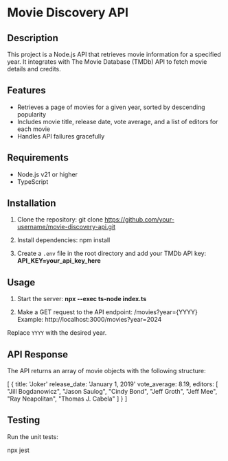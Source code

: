 # Movie Discovery API

## Description

This project is a Node.js API that retrieves movie information for a specified year. It integrates with The Movie Database (TMDb) API to fetch movie details and credits.

## Features

- Retrieves a page of movies for a given year, sorted by descending popularity
- Includes movie title, release date, vote average, and a list of editors for each movie
- Handles API failures gracefully

## Requirements

- Node.js v21 or higher
- TypeScript

## Installation

1. Clone the repository:
git clone https://github.com/your-username/movie-discovery-api.git

2. Install dependencies:
npm install

3. Create a `.env` file in the root directory and add your TMDb API key:
**API_KEY=your_api_key_here**


## Usage

1. Start the server:
**npx --exec ts-node index.ts**


2. Make a GET request to the API endpoint:
/movies?year={YYYY}
Example: http://localhost:3000/movies?year=2024

Replace `YYYY` with the desired year.

## API Response

The API returns an array of movie objects with the following structure:

[
    {
        title: 'Joker'
        release_date: 'January 1, 2019'
        vote_average: 8.19,
        editors: [
            "Jill Bogdanowicz",
            "Jason Saulog",
            "Cindy Bond",
            "Jeff Groth",
            "Jeff Mee",
            "Ray Neapolitan",
            "Thomas J. Cabela"
        ]
    }
]

## Testing

Run the unit tests:

npx jest


